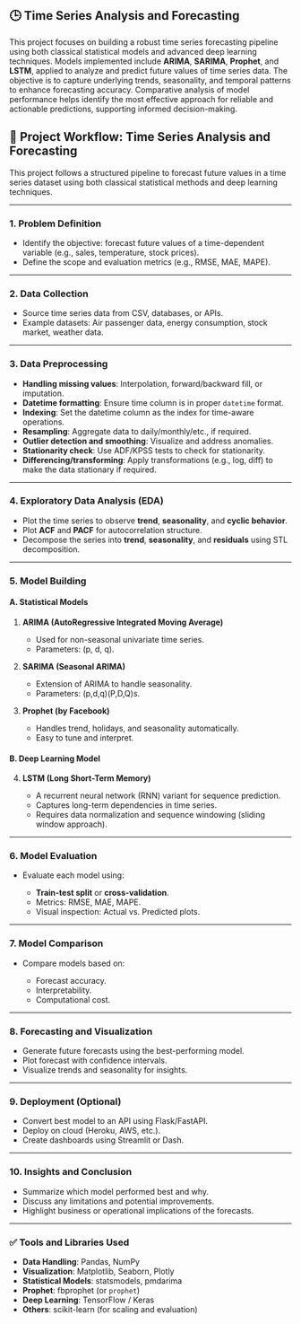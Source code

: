 ## 🕒 Time Series Analysis and Forecasting

This project focuses on building a robust time series forecasting pipeline using both classical statistical models and advanced deep learning techniques. Models implemented include **ARIMA**, **SARIMA**, **Prophet**, and **LSTM**, applied to analyze and predict future values of time series data. The objective is to capture underlying trends, seasonality, and temporal patterns to enhance forecasting accuracy. Comparative analysis of model performance helps identify the most effective approach for reliable and actionable predictions, supporting informed decision-making.

## 🔄 **Project Workflow: Time Series Analysis and Forecasting**

This project follows a structured pipeline to forecast future values in a time series dataset using both classical statistical methods and deep learning techniques.

---

### **1. Problem Definition**

* Identify the objective: forecast future values of a time-dependent variable (e.g., sales, temperature, stock prices).
* Define the scope and evaluation metrics (e.g., RMSE, MAE, MAPE).

---

### **2. Data Collection**

* Source time series data from CSV, databases, or APIs.
* Example datasets: Air passenger data, energy consumption, stock market, weather data.

---

### **3. Data Preprocessing**

* **Handling missing values**: Interpolation, forward/backward fill, or imputation.
* **Datetime formatting**: Ensure time column is in proper `datetime` format.
* **Indexing**: Set the datetime column as the index for time-aware operations.
* **Resampling**: Aggregate data to daily/monthly/etc., if required.
* **Outlier detection and smoothing**: Visualize and address anomalies.
* **Stationarity check**: Use ADF/KPSS tests to check for stationarity.
* **Differencing/transforming**: Apply transformations (e.g., log, diff) to make the data stationary if required.

---

### **4. Exploratory Data Analysis (EDA)**

* Plot the time series to observe **trend**, **seasonality**, and **cyclic behavior**.
* Plot **ACF** and **PACF** for autocorrelation structure.
* Decompose the series into **trend**, **seasonality**, and **residuals** using STL decomposition.

---

### **5. Model Building**

#### A. **Statistical Models**

1. **ARIMA (AutoRegressive Integrated Moving Average)**

   * Used for non-seasonal univariate time series.
   * Parameters: (p, d, q).

2. **SARIMA (Seasonal ARIMA)**

   * Extension of ARIMA to handle seasonality.
   * Parameters: (p,d,q)(P,D,Q)s.

3. **Prophet (by Facebook)**

   * Handles trend, holidays, and seasonality automatically.
   * Easy to tune and interpret.

#### B. **Deep Learning Model**

4. **LSTM (Long Short-Term Memory)**

   * A recurrent neural network (RNN) variant for sequence prediction.
   * Captures long-term dependencies in time series.
   * Requires data normalization and sequence windowing (sliding window approach).

---

### **6. Model Evaluation**

* Evaluate each model using:

  * **Train-test split** or **cross-validation**.
  * Metrics: RMSE, MAE, MAPE.
  * Visual inspection: Actual vs. Predicted plots.

---

### **7. Model Comparison**

* Compare models based on:

  * Forecast accuracy.
  * Interpretability.
  * Computational cost.

---

### **8. Forecasting and Visualization**

* Generate future forecasts using the best-performing model.
* Plot forecast with confidence intervals.
* Visualize trends and seasonality for insights.

---

### **9. Deployment (Optional)**

* Convert best model to an API using Flask/FastAPI.
* Deploy on cloud (Heroku, AWS, etc.).
* Create dashboards using Streamlit or Dash.

---

### **10. Insights and Conclusion**

* Summarize which model performed best and why.
* Discuss any limitations and potential improvements.
* Highlight business or operational implications of the forecasts.

---

### ✅ Tools and Libraries Used

* **Data Handling**: Pandas, NumPy
* **Visualization**: Matplotlib, Seaborn, Plotly
* **Statistical Models**: statsmodels, pmdarima
* **Prophet**: fbprophet (or `prophet`)
* **Deep Learning**: TensorFlow / Keras
* **Others**: scikit-learn (for scaling and evaluation)

